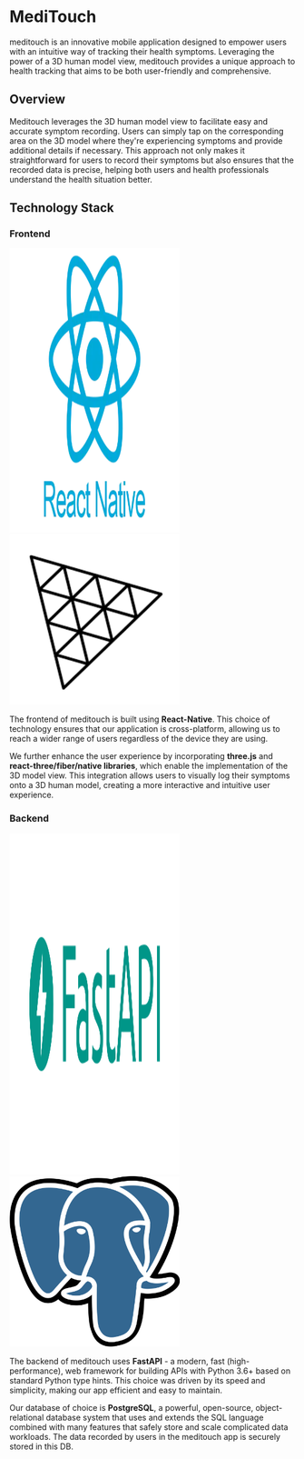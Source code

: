 # MediTouch

meditouch is an innovative mobile application designed to empower users with an intuitive way of tracking their health symptoms. Leveraging the power of a 3D human model view, meditouch provides a unique approach to health tracking that aims to be both user-friendly and comprehensive.

## Overview

Meditouch leverages the 3D human model view to facilitate easy and accurate symptom recording. Users can simply tap on the corresponding area on the 3D model where they're experiencing symptoms and provide additional details if necessary. This approach not only makes it straightforward for users to record their symptoms but also ensures that the recorded data is precise, helping both users and health professionals understand the health situation better.

## Technology Stack

### Frontend
<img src="https://github.com/mindongdong/health-record/blob/main/app/src/assets/react_native.png?raw=true" height="500px" width="300px">
<img src="https://github.com/mindongdong/health-record/blob/main/app/src/assets/three.png?raw=true" height="300px" width="300px">

The frontend of meditouch is built using **React-Native**. This choice of technology ensures that our application is cross-platform, allowing us to reach a wider range of users regardless of the device they are using.

We further enhance the user experience by incorporating **three.js** and **react-three/fiber/native libraries**, which enable the implementation of the 3D model view. This integration allows users to visually log their symptoms onto a 3D human model, creating a more interactive and intuitive user experience.

### Backend
<img src="https://github.com/mindongdong/health-record/blob/main/app/src/assets/fastapi.png?raw=true" height="600px" width="300px">
<img src="https://github.com/mindongdong/health-record/blob/main/app/src/assets/postgresql.svg.png?raw=true" height="300px" width="300px">

The backend of meditouch uses **FastAPI** - a modern, fast (high-performance), web framework for building APIs with Python 3.6+ based on standard Python type hints. This choice was driven by its speed and simplicity, making our app efficient and easy to maintain.

Our database of choice is **PostgreSQL**, a powerful, open-source, object-relational database system that uses and extends the SQL language combined with many features that safely store and scale complicated data workloads. The data recorded by users in the meditouch app is securely stored in this DB.
